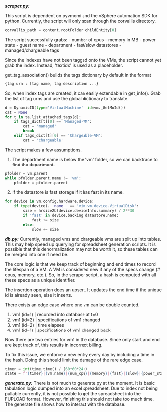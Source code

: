 *****scraper.py:*****

This script is dependent on pyvmomi and the vSphere automation SDK for python.
Currently, the script will only scan through the corvallis directory.

```python
corvallis_path = content.rootFolder.childEntity[0]
```

The script successfully grabs:
    - number of cpus
    - memory in MB
    - power state
    - guest name
    - department
    - fast/slow datastores
    - managed/chargeable tags

Since the indexes have not been tagged onto the VMs, the script cannot yet
grab the index. Instead, 'textidx' is used as a placeholder.

get\_tag\_association() builds the tags dictionary by default in the format

```python
{tag urn : [tag name, tag description ...}
```

So, when index tags are created, it can easily extendable in get\_info().
Grab the list of tag urns and use the global dictionary to translate.

```python
d = DynamicID(type='VirtualMachine', id=vm._GetMoId())
cat = None
for t in ta.list_attached_tags(d):
    if tags_dict[t][0] == 'Managed-VM':
        cat = 'managed'
        break
    elif tags_dict[t][0] == 'Chargeable-VM':
        cat = 'chargeable'
```

The script makes a few assumptions.

1. The department name is below the 'vm' folder, so we can backtrace to find
the department.
```python
pfolder = vm.parent
while pfolder.parent.name != 'vm':
    pfolder = pfolder.parent
```

2. If the datastore is fast storage if it has fast in its name.
```python
for device in vm.config.hardware.device:
    if type(device).__name__ == 'vim.vm.device.VirtualDisk':
        size = hrsize2b(device.deviceInfo.summary) / 2**30
        if 'fast' in device.backing.datastore.name:
            fast += size
        else:
            slow += size
```

*****db.py:*****
Currently, managed vms and chargeable vms are split up into tables. This may help
speed up querying for spreadsheet generation scripts. It is possible that this denormalization
may not be worth it, so these tables can be merged into one if need be.

The core logic is that we keep track of beginning and end times to record the lifespan of a VM.
A VM is considered new if any of the specs change (# cpus, memory, etc.). So, in the scraper script,
a hash is computed with all these specs as a unique identifier.

The insertion operation does an upsert. It updates the end time if the unique id is already seen, else
it inserts.

There exists an edge case where one vm can be double counted.

1. vm1 (id=1) | recorded into database at t=0
2. vm1 (id=2) | specifications of vm1 changed
3. vm1 (id=2) | time elapses
4. vm1 (id=1) | specifications of vm1 changed back

Now there are two entries for vm1 in the database. Since only start and end are kept track of, this
results in incorrect billing.

To fix this issue, we enforce a new entry every day by including a time in the hash. Doing this should
limit the damage of the rare edge case.

```python
timer = int(time.time() / (60*60*24))
state = f'{timer}|{vm.name}|{num_cpu}|{memory}|{fast}|{slow}|{power_state}|{guest_os}|{pfolder.name}|{idx}'
```

*****generate.py:*****
There is not much to generate.py at the moment. It is basic tabulation logic dumped into an excel spreadsheet.
Due to index not being pullable currently, it is not possible to get the spreadsheet into the FUPLOAD format.
However, finishing this should not take too much time. The generate file shows how to interact with the database.
